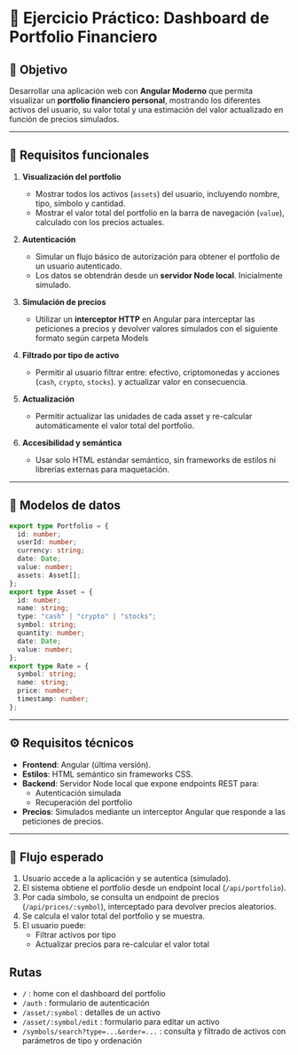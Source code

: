 # 💼 Ejercicio Práctico: Dashboard de Portfolio Financiero

## 🎯 Objetivo

Desarrollar una aplicación web con **Angular Moderno** que permita visualizar un **portfolio financiero personal**, mostrando los diferentes activos del usuario, su valor total y una estimación del valor actualizado en función de precios simulados.

---

## 🧱 Requisitos funcionales

1. **Visualización del portfolio**

   - Mostrar todos los activos (`assets`) del usuario, incluyendo nombre, tipo, símbolo y cantidad.
   - Mostrar el valor total del portfolio en la barra de navegación (`value`), calculado con los precios actuales.

2. **Autenticación**

   - Simular un flujo básico de autorización para obtener el portfolio de un usuario autenticado.
   - Los datos se obtendrán desde un **servidor Node local**. Inicialmente simulado.

3. **Simulación de precios**

   - Utilizar un **interceptor HTTP** en Angular para interceptar las peticiones a precios y devolver valores simulados con el siguiente formato según carpeta Models

4. **Filtrado por tipo de activo**

   - Permitir al usuario filtrar entre: efectivo, criptomonedas y acciones (`cash`, `crypto`, `stocks`). y actualizar valor en consecuencia.

5. **Actualización**

   - Permitir actualizar las unidades de cada asset y re-calcular automáticamente el valor total del portfolio.

6. **Accesibilidad y semántica**
   - Usar solo HTML estándar semántico, sin frameworks de estilos ni librerías externas para maquetación.

---

## 🧾 Modelos de datos

```ts
export type Portfolio = {
  id: number;
  userId: number;
  currency: string;
  date: Date;
  value: number;
  assets: Asset[];
};
export type Asset = {
  id: number;
  name: string;
  type: "cash" | "crypto" | "stocks";
  symbol: string;
  quantity: number;
  date: Date;
  value: number;
};
export type Rate = {
  symbol: string;
  name: string;
  price: number;
  timestamp: number;
};
```

---

## ⚙️ Requisitos técnicos

- **Frontend**: Angular (última versión).
- **Estilos**: HTML semántico sin frameworks CSS.
- **Backend**: Servidor Node local que expone endpoints REST para:
  - Autenticación simulada
  - Recuperación del portfolio
- **Precios**: Simulados mediante un interceptor Angular que responde a las peticiones de precios.

---

## 🔄 Flujo esperado

1. Usuario accede a la aplicación y se autentica (simulado).
2. El sistema obtiene el portfolio desde un endpoint local (`/api/portfolio`).
3. Por cada símbolo, se consulta un endpoint de precios (`/api/prices/:symbol`), interceptado para devolver precios aleatorios.
4. Se calcula el valor total del portfolio y se muestra.
5. El usuario puede:
   - Filtrar activos por tipo
   - Actualizar precios para re-calcular el valor total

## Rutas

- `/` : home con el dashboard del portfolio
- `/auth` : formulario de autenticación
- `/asset/:symbol` : detalles de un activo
- `/asset/:symbol/edit` : formulario para editar un activo
- `/symbols/search?type=...&order=...` : consulta y filtrado de activos con parámetros de tipo y ordenación

